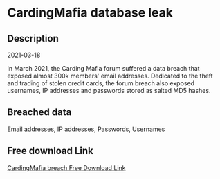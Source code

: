# CardingMafia database leak

## Description

2021-03-18

In March 2021, the Carding Mafia forum suffered a data breach that exposed almost 300k members' email addresses. Dedicated to the theft and trading of stolen credit cards, the forum breach also exposed usernames, IP addresses and passwords stored as salted MD5 hashes.

## Breached data

Email addresses, IP addresses, Passwords, Usernames

## Free download Link

[CardingMafia breach Free Download Link](https://link-to.net/1229997/187.02985143488382/dynamic/?r=aHR0cHM6Ly93d3cubWVkaWFmaXJlLmNvbS92aWV3LzFxQmhpVzZ2NDZoeXdOeC9jYXJkbWFmaWEuY2MvZmlsZQ==)